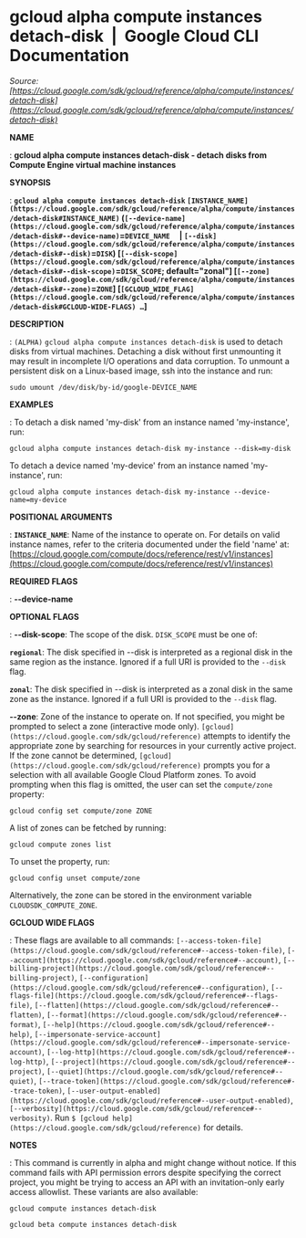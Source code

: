 # gcloud alpha compute instances detach-disk  |  Google Cloud CLI Documentation

*Source: [https://cloud.google.com/sdk/gcloud/reference/alpha/compute/instances/detach-disk](https://cloud.google.com/sdk/gcloud/reference/alpha/compute/instances/detach-disk)*

**NAME**

: **gcloud alpha compute instances detach-disk - detach disks from Compute Engine virtual machine instances**

**SYNOPSIS**

: **`gcloud alpha compute instances detach-disk` `[INSTANCE_NAME](https://cloud.google.com/sdk/gcloud/reference/alpha/compute/instances/detach-disk#INSTANCE_NAME)` (`[--device-name](https://cloud.google.com/sdk/gcloud/reference/alpha/compute/instances/detach-disk#--device-name)`=`DEVICE_NAME`     | `[--disk](https://cloud.google.com/sdk/gcloud/reference/alpha/compute/instances/detach-disk#--disk)`=`DISK`) [`[--disk-scope](https://cloud.google.com/sdk/gcloud/reference/alpha/compute/instances/detach-disk#--disk-scope)`=`DISK_SCOPE`; default="zonal"] [`[--zone](https://cloud.google.com/sdk/gcloud/reference/alpha/compute/instances/detach-disk#--zone)`=`ZONE`] [`[GCLOUD_WIDE_FLAG](https://cloud.google.com/sdk/gcloud/reference/alpha/compute/instances/detach-disk#GCLOUD-WIDE-FLAGS) …`]**

**DESCRIPTION**

: `(ALPHA)` `gcloud alpha compute instances detach-disk` is
used to detach disks from virtual machines.
Detaching a disk without first unmounting it may result in incomplete I/O
operations and data corruption. To unmount a persistent disk on a Linux-based
image, ssh into the instance and run:

```
sudo umount /dev/disk/by-id/google-DEVICE_NAME
```

**EXAMPLES**

: To detach a disk named 'my-disk' from an instance named 'my-instance', run:

```
gcloud alpha compute instances detach-disk my-instance --disk=my-disk
```

To detach a device named 'my-device' from an instance named 'my-instance', run:

```
gcloud alpha compute instances detach-disk my-instance --device-name=my-device
```

**POSITIONAL ARGUMENTS**

: **`INSTANCE_NAME`**:
Name of the instance to operate on. For details on valid instance names, refer
to the criteria documented under the field 'name' at: [https://cloud.google.com/compute/docs/reference/rest/v1/instances](https://cloud.google.com/compute/docs/reference/rest/v1/instances)

**REQUIRED FLAGS**

: **--device-name**

**OPTIONAL FLAGS**

: **--disk-scope**:
The scope of the disk. `DISK_SCOPE` must be one of:

**`regional`**:
The disk specified in --disk is interpreted as a regional disk in the same
region as the instance. Ignored if a full URI is provided to the
`--disk` flag.

**`zonal`**:
The disk specified in --disk is interpreted as a zonal disk in the same zone as
the instance. Ignored if a full URI is provided to the `--disk` flag.

**--zone**:
Zone of the instance to operate on. If not specified, you might be prompted to
select a zone (interactive mode only). `[gcloud](https://cloud.google.com/sdk/gcloud/reference)` attempts to identify the
appropriate zone by searching for resources in your currently active project. If
the zone cannot be determined, `[gcloud](https://cloud.google.com/sdk/gcloud/reference)` prompts you for a selection with
all available Google Cloud Platform zones.
To avoid prompting when this flag is omitted, the user can set the
``compute/zone`` property:

```
gcloud config set compute/zone ZONE
```

A list of zones can be fetched by running:

```
gcloud compute zones list
```

To unset the property, run:

```
gcloud config unset compute/zone
```

Alternatively, the zone can be stored in the environment variable
``CLOUDSDK_COMPUTE_ZONE``.

**GCLOUD WIDE FLAGS**

: These flags are available to all commands: `[--access-token-file](https://cloud.google.com/sdk/gcloud/reference#--access-token-file)`,
`[--account](https://cloud.google.com/sdk/gcloud/reference#--account)`, `[--billing-project](https://cloud.google.com/sdk/gcloud/reference#--billing-project)`,
`[--configuration](https://cloud.google.com/sdk/gcloud/reference#--configuration)`,
`[--flags-file](https://cloud.google.com/sdk/gcloud/reference#--flags-file)`,
`[--flatten](https://cloud.google.com/sdk/gcloud/reference#--flatten)`, `[--format](https://cloud.google.com/sdk/gcloud/reference#--format)`, `[--help](https://cloud.google.com/sdk/gcloud/reference#--help)`, `[--impersonate-service-account](https://cloud.google.com/sdk/gcloud/reference#--impersonate-service-account)`,
`[--log-http](https://cloud.google.com/sdk/gcloud/reference#--log-http)`,
`[--project](https://cloud.google.com/sdk/gcloud/reference#--project)`, `[--quiet](https://cloud.google.com/sdk/gcloud/reference#--quiet)`, `[--trace-token](https://cloud.google.com/sdk/gcloud/reference#--trace-token)`, `[--user-output-enabled](https://cloud.google.com/sdk/gcloud/reference#--user-output-enabled)`,
`[--verbosity](https://cloud.google.com/sdk/gcloud/reference#--verbosity)`.
Run `$ [gcloud help](https://cloud.google.com/sdk/gcloud/reference)` for details.

**NOTES**

: This command is currently in alpha and might change without notice. If this
command fails with API permission errors despite specifying the correct project,
you might be trying to access an API with an invitation-only early access
allowlist. These variants are also available:

```
gcloud compute instances detach-disk
```

```
gcloud beta compute instances detach-disk
```